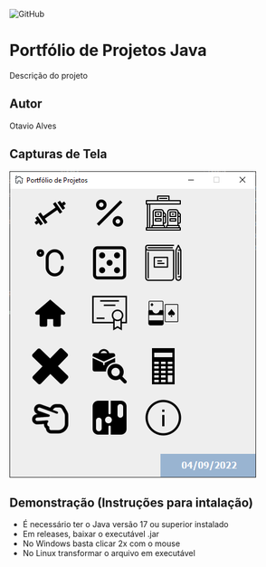 ![GitHub](https://img.shields.io/github/license/otavioalves23/portfolio-java)
# Portfólio de Projetos Java
Descrição do projeto
## Autor
Otavio Alves
## Capturas de Tela
![tela](https://github.com/otavioalves23/portfolio-java/blob/main/img/PortfolioIMG.PNG)
## Demonstração (Instruções para intalação)
- É necessário ter o Java versão 17 ou superior instalado
- Em releases, baixar o executável .jar
- No Windows basta clicar 2x com o mouse
- No Linux transformar o arquivo em executável
